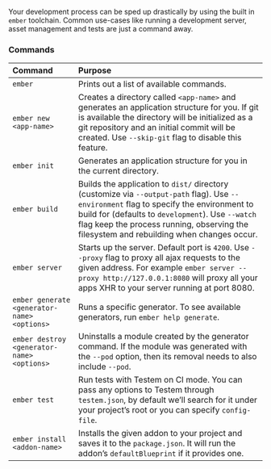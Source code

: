 Your development process can be sped up drastically by using the built in `ember` toolchain.
Common use-cases like running a development server, asset management and tests are just a command away.

### Commands

<table class="table">
  <thead>
    <tr>
      <th style="text-align: left">Command</th>
      <th style="text-align: left">Purpose</th>
    </tr>
  </thead>
  <tbody>
    <tr>
      <td style="text-align: left"><code>ember</code></td>
      <td style="text-align: left">Prints out a list of available commands.</td>
    </tr>
    <tr>
      <td style="text-align: left"><code>ember new &lt;app-name&gt;</code></td>
      <td style="text-align: left">Creates a directory called <code>&lt;app-name&gt;</code> and generates an application structure for you.  If git is available the directory will be initialized as a git repository and an initial commit will be created.  Use  <code>--skip-git</code> flag to disable this feature.</td>
    </tr>
    <tr>
      <td style="text-align: left"><code>ember init</code></td>
      <td style="text-align: left">Generates an application structure for you in the current directory.</td>
    </tr>
    <tr>
      <td style="text-align: left"><code>ember build</code></td>
      <td style="text-align: left">Builds the application to <code>dist/</code> directory (customize via <code>--output-path</code> flag). Use <code>--environment</code> flag to specify the environment to build for (defaults to <code>development</code>). Use <code>--watch</code> flag keep the process running, observing the filesystem and rebuilding when changes occur.</td>
    </tr>
    <tr>
      <td style="text-align: left"><code>ember server</code></td>
      <td style="text-align: left">Starts up the server. Default port is <code>4200</code>. Use <code>--proxy</code> flag to proxy all ajax requests to the given address. For example <code>ember server --proxy http://127.0.0.1:8080</code> will proxy all your apps XHR to your server running at port 8080.</td>
    </tr>
    <tr>
      <td style="text-align: left"><span style="white-space:nowrap"><code>ember generate &lt;generator-name&gt; &lt;options&gt;</code></span></td>
      <td style="text-align: left">Runs a specific generator. To see available generators, run <code>ember help generate</code>.</td>
    </tr>
    <tr>
      <td style="text-align: left"><span style="white-space:nowrap"><code>ember destroy &lt;generator-name&gt; &lt;options&gt;</code></span></td>
      <td style="text-align: left">Uninstalls a module created by the generator command.  If the module was generated with the <code>--pod</code> option, then its removal needs to also include <code>--pod</code>.</td>
    </tr>
    <tr>
      <td style="text-align: left"><code>ember test</code></td>
      <td style="text-align: left">Run tests with Testem on CI mode. You can pass any options to Testem through <code>testem.json</code>, by default we’ll search for it under your project’s root or you can specify <code>config-file</code>.</td>
    </tr>
    <tr>
      <td style="text-align: left"><code>ember install &lt;addon-name&gt;</code></td>
      <td style="text-align: left">Installs the given addon to your project and saves it to the <code>package.json</code>. It will run the addon’s <code>defaultBlueprint</code> if it provides one.</td>
    </tr>
  </tbody>
</table>